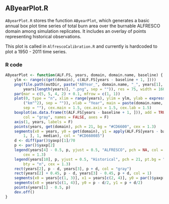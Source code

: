 


##
##
## AByearPlot.R

`AByearPlot.R` stores the function `AByearPlot`, which generates a basic annual box plot time series of total burn area over the burnable ALFRESCO domain among simulation replicates.
It includes an overlay of points representing historical observations.

This plot is called in `AlfrescoCalibration.R` and currently is hardcoded to plot a 1950 - 2011 time series.

### R code


```r
AByearPlot <- function(ALF.FS, years, domain, domain.name, baseline) {
    ylm <- range(c(get(domain), c(ALF.FS[years - baseline + 1, ])))
    png(file.path(outDir, paste("ABYear_", domain.name, "_", years[1], "to", 
        years[length(years)], ".png", sep = "")), res = 75, width = 1600, height = 800)
    par(mar = c(5, 5, 4, 2) + 0.1, mfrow = c(1, 1))
    plot(0, type = "n", xlim = range(years), ylim = ylm, ylab = expression(paste(plain("Area Burn   "), 
        ("km"^2), sep = "")), xlab = "Year", main = paste(domain.name, " AB/Yr", 
        sep = ""), cex.main = 1.5, cex.axis = 1.5, cex.lab = 1.5)
    boxplot(as.data.frame(t(ALF.FS[years - baseline + 1, ])), add = TRUE, at = years, 
        col = "gray", names = FALSE, axes = F)
    axis(1, years, labels = F)
    points(years, get(domain), pch = 21, bg = "#CD6600", cex = 1.3)
    segments(x0 = years, y0 = get(domain), y1 = apply(ALF.FS[years - baseline + 
        1, ], 1, median), col = "#CD660085")
    d <- diff(par()$yaxp)[1]/70
    p <- par()$yaxp[2]
    legend(years[4] - 0.5, p, yjust = 0.5, "ALFRESCO", pch = NA, col = NA, bty = "n", 
        cex = 1.3)
    legend(years[10], p, yjust = 0.5, "Historical", pch = 21, pt.bg = "#CD6600", 
        bty = "n", cex = 1.3)
    rect(years[2], p - d, years[3], p + d, col = "gray")
    rect(years[2] + 0.45, p - d, years[3] - 0.45, p + d, col = 1)
    segments(x0 = years[c(1, 3)], x1 = years[c(2, 4)], y0 = par()$yaxp[2], lty = 2)
    segments(x0 = years[c(1, 4)], y0 = p - d/2, y1 = p + d/2)
    points(years[1] - 0.5, p)
    dev.off()
}
```
